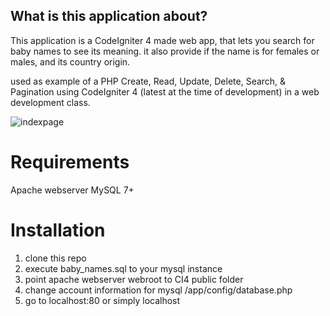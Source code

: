 ## What is this application about?

This application is a CodeIgniter 4 made web app, that lets you search for baby names to see its meaning.
it also provide if the name is for females or males, and its country origin.

used as example of a PHP Create, Read, Update, Delete, Search, & Pagination using CodeIgniter 4 (latest at the time of development) in a web development class.

![indexpage](https://user-images.githubusercontent.com/6566645/70089970-2d391100-1654-11ea-837d-d2f1866cb19f.png)

# Requirements

Apache webserver
MySQL 7+

# Installation

1. clone this repo
2. execute baby_names.sql to your mysql instance
3. point apache webserver webroot to CI4 public folder 
4. change account information for mysql <this Repository>/app/config/database.php
5. go to localhost:80 or simply localhost


